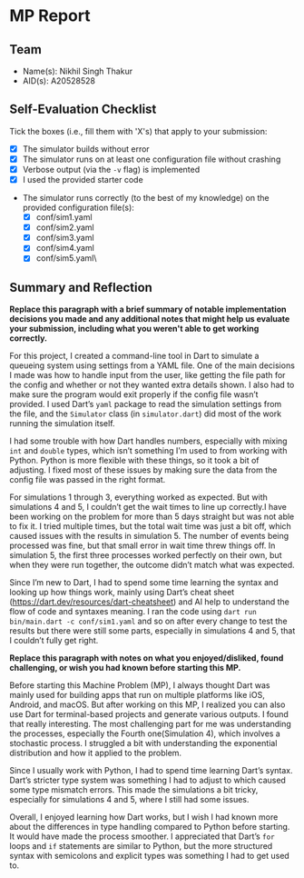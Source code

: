 # MP Report

## Team

- Name(s): Nikhil Singh Thakur
- AID(s): A20528528

## Self-Evaluation Checklist

Tick the boxes (i.e., fill them with 'X's) that apply to your submission:

- [X] The simulator builds without error
- [X] The simulator runs on at least one configuration file without crashing
- [X] Verbose output (via the `-v` flag) is implemented
- [X] I used the provided starter code
- The simulator runs correctly (to the best of my knowledge) on the provided configuration file(s):
  - [X] conf/sim1.yaml
  - [X] conf/sim2.yaml
  - [X] conf/sim3.yaml
  - [X] conf/sim4.yaml
  - [X] conf/sim5.yaml\

## Summary and Reflection

**Replace this paragraph with a brief summary of notable implementation decisions you made and any additional notes that might help us evaluate your submission, including what you weren't able to get working correctly.**

For this project, I created a command-line tool in Dart to simulate a queueing system using settings from a YAML file. One of the main decisions I made was how to handle input from the user, like getting the file path for the config and whether or not they wanted extra details shown. I also had to make sure the program would exit properly if the config file wasn’t provided. I used Dart’s `yaml` package to read the simulation settings from the file, and the `Simulator` class (in `simulator.dart`) did most of the work running the simulation itself. 

I had some trouble with how Dart handles numbers, especially with mixing `int` and `double` types, which isn’t something I’m used to from working with Python. Python is more flexible with these things, so it took a bit of adjusting. I fixed most of these issues by making sure the data from the config file was passed in the right format.

For simulations 1 through 3, everything worked as expected. But with simulations 4 and 5, I couldn’t get the wait times to line up correctly.I have been working on the problem for more than 5 days straight but was not able to fix it. I tried multiple times, but the total wait time was just a bit off, which caused issues with the results in simulation 5. The number of events being processed was fine, but that small error in wait time threw things off. In simulation 5, the first three processes worked perfectly on their own, but when they were run together, the outcome didn’t match what was expected.

Since I’m new to Dart, I had to spend some time learning the syntax and looking up how things work, mainly using Dart’s cheat sheet (https://dart.dev/resources/dart-cheatsheet) and AI help to understand the flow of code and syntaxes meaning. I ran the code using `dart run bin/main.dart -c conf/sim1.yaml` and so on after every change to test the results but there were still some parts, especially in simulations 4 and 5, that I couldn’t fully get right.


**Replace this paragraph with notes on what you enjoyed/disliked, found challenging, or wish you had known before starting this MP.**

Before starting this Machine Problem (MP), I always thought Dart was mainly used for building apps that run on multiple platforms like iOS, Android, and macOS. But after working on this MP, I realized you can also use Dart for terminal-based projects and generate various outputs. I found that really interesting.
The most challenging part for me was understanding the processes, especially the Fourth one(Simulation 4), which involves a stochastic process. I struggled a bit with understanding the exponential distribution and how it applied to the problem.

Since I usually work with Python, I had to spend time learning Dart’s syntax. Dart’s stricter type system was something I had to adjust to which caused some type mismatch errors. This made the simulations a bit tricky, especially for simulations 4 and 5, where I still had some issues.

Overall, I enjoyed learning how Dart works, but I wish I had known more about the differences in type handling compared to Python before starting. It would have made the process smoother. I appreciated that Dart’s `for` loops and `if` statements are similar to Python, but the more structured syntax with semicolons and explicit types was something I had to get used to.